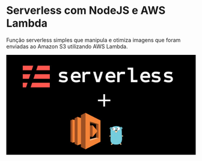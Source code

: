 # Serverless com NodeJS e AWS Lambda

Função serverless simples que manipula e otimiza imagens que foram enviadas ao Amazon S3 utilizando AWS Lambda.


![](https://github.com/EusRique/nodeless/blob/master/cover.jpg)
